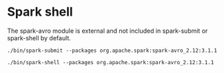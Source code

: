 # Spark shell

The spark-avro module is external and not included in spark-submit or spark-shell by default.

    ./bin/spark-submit --packages org.apache.spark:spark-avro_2.12:3.1.1

    ./bin/spark-shell --packages org.apache.spark:spark-avro_2.12:3.1.1

